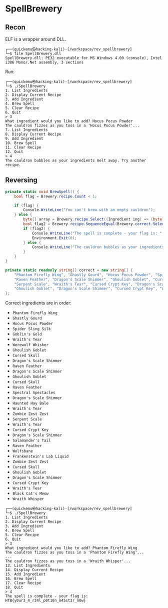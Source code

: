 # SpellBrewery

## Recon

ELF is a wrapper around DLL.

```plaintext
┌──(quickemu㉿hacking-kali)-[/workspace/rev_spellbrewery]
└─$ file SpellBrewery.dll
SpellBrewery.dll: PE32 executable for MS Windows 4.00 (console), Intel i386 Mono/.Net assembly, 3 sections
```

Run:

```plaintext
┌──(quickemu㉿hacking-kali)-[/workspace/rev_spellbrewery]
└─$ ./SpellBrewery
1. List Ingredients
2. Display Current Recipe
3. Add Ingredient
4. Brew Spell
5. Clear Recipe
6. Quit
> 3
What ingredient would you like to add? Hocus Pocus Powder
The cauldron fizzes as you toss in a 'Hocus Pocus Powder'...
7. List Ingredients
8. Display Current Recipe
9. Add Ingredient
10. Brew Spell
11. Clear Recipe
12. Quit
> 4
The cauldron bubbles as your ingredients melt away. Try another recipe.
```

## Reversing

```c#
private static void BrewSpell() {
    bool flag = Brewery.recipe.Count < 1;

    if (flag) {
        Console.WriteLine("You can't brew with an empty cauldron");
    } else {
        byte[] array = Brewery.recipe.Select((Ingredient ing) => (byte)(Array.IndexOf<string>(Brewery.IngredientNames, ing.ToString()) + 32)).ToArray<byte>();
        bool flag2 = Brewery.recipe.SequenceEqual(Brewery.correct.Select((string name) => new Ingredient(name)));
        if (flag2) {
            Console.WriteLine("The spell is complete - your flag is: " + Encoding.ASCII.GetString(array));
            Environment.Exit(0);
        } else {
            Console.WriteLine("The cauldron bubbles as your ingredients melt away. Try another recipe.");
        }
    }
}

private static readonly string[] correct = new string[] {
    "Phantom Firefly Wing", "Ghastly Gourd", "Hocus Pocus Powder", "Spider Sling Silk", "Goblin's Gold", "Wraith's Tear", "Werewolf Whisker", "Ghoulish Goblet", "Cursed Skull", "Dragon's Scale Shimmer",
    "Raven Feather", "Dragon's Scale Shimmer", "Ghoulish Goblet", "Cursed Skull", "Raven Feather", "Spectral Spectacles", "Dragon's Scale Shimmer", "Haunted Hay Bale", "Wraith's Tear", "Zombie Zest Zest",
    "Serpent Scale", "Wraith's Tear", "Cursed Crypt Key", "Dragon's Scale Shimmer", "Salamander's Tail", "Raven Feather", "Wolfsbane", "Frankenstein's Lab Liquid", "Zombie Zest Zest", "Cursed Skull",
    "Ghoulish Goblet", "Dragon's Scale Shimmer", "Cursed Crypt Key", "Wraith's Tear", "Black Cat's Meow", "Wraith Whisper"
};
```

Correct ingredients are in order:

- `Phantom Firefly Wing`
- `Ghastly Gourd`
- `Hocus Pocus Powder`
- `Spider Sling Silk`
- `Goblin's Gold`
- `Wraith's Tear`
- `Werewolf Whisker`
- `Ghoulish Goblet`
- `Cursed Skull`
- `Dragon's Scale Shimmer`
- `Raven Feather`
- `Dragon's Scale Shimmer`
- `Ghoulish Goblet`
- `Cursed Skull`
- `Raven Feather`
- `Spectral Spectacles`
- `Dragon's Scale Shimmer`
- `Haunted Hay Bale`
- `Wraith's Tear`
- `Zombie Zest Zest`
- `Serpent Scale`
- `Wraith's Tear`
- `Cursed Crypt Key`
- `Dragon's Scale Shimmer`
- `Salamander's Tail`
- `Raven Feather`
- `Wolfsbane`
- `Frankenstein's Lab Liquid`
- `Zombie Zest Zest`
- `Cursed Skull`
- `Ghoulish Goblet`
- `Dragon's Scale Shimmer`
- `Cursed Crypt Key`
- `Wraith's Tear`
- `Black Cat's Meow`
- `Wraith Whisper`

```plaintext
┌──(quickemu㉿hacking-kali)-[/workspace/rev_spellbrewery]
└─$ ./SpellBrewery
1. List Ingredients
2. Display Current Recipe
3. Add Ingredient
4. Brew Spell
5. Clear Recipe
6. Quit
> 3
What ingredient would you like to add? Phantom Firefly Wing
The cauldron fizzes as you toss in a 'Phantom Firefly Wing'...
...
The cauldron fizzes as you toss in a 'Wraith Whisper'...
13. List Ingredients
14. Display Current Recipe
15. Add Ingredient
16. Brew Spell
17. Clear Recipe
18. Quit
> 4
The spell is complete - your flag is: HTB{y0ur3_4_r34l_p0t10n_m45st3r_n0w}
```
